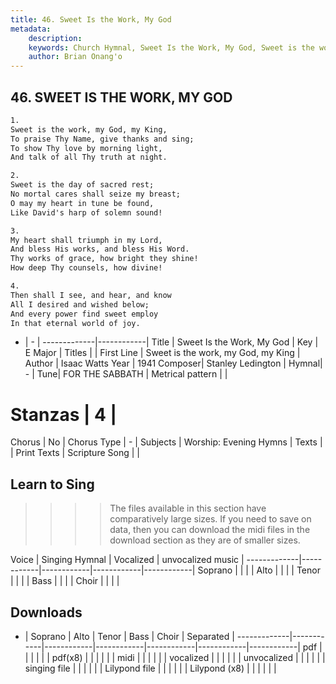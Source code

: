 ```yaml
---
title: 46. Sweet Is the Work, My God
metadata:
    description: 
    keywords: Church Hymnal, Sweet Is the Work, My God, Sweet is the work, my God, my King, 
    author: Brian Onang'o
---
```



## 46. SWEET IS THE WORK, MY GOD

```txt
1.
Sweet is the work, my God, my King, 
To praise Thy Name, give thanks and sing; 
To show Thy love by morning light, 
And talk of all Thy truth at night. 

2.
Sweet is the day of sacred rest; 
No mortal cares shall seize my breast; 
O may my heart in tune be found, 
Like David's harp of solemn sound! 

3.
My heart shall triumph in my Lord, 
And bless His works, and bless His Word. 
Thy works of grace, how bright they shine! 
How deep Thy counsels, how divine! 

4.
Then shall I see, and hear, and know 
All I desired and wished below; 
And every power find sweet employ 
In that eternal world of joy.

```

- |   -  |
-------------|------------|
Title | Sweet Is the Work, My God |
Key | E Major |
Titles |  |
First Line | Sweet is the work, my God, my King |
Author | Isaac Watts
Year | 1941
Composer| Stanley Ledington |
Hymnal|  - |
Tune| FOR THE SABBATH |
Metrical pattern | |
# Stanzas | 4 |
Chorus | No |
Chorus Type | - |
Subjects | Worship: Evening Hymns |
Texts |  |
Print Texts | 
Scripture Song |  |
  
## Learn to Sing

>>>> The files available in this section have comparatively large sizes. If you need to save on data, then you can download the midi files in the download section as they are of smaller sizes.

Voice |  Singing Hymnal | Vocalized | unvocalized music |
-------------|------------|------------|------------|------------|
Soprano | | | |
Alto | | | |
Tenor | | | |
Bass | | | |
Choir | | | |

## Downloads

- |  Soprano | Alto | Tenor | Bass | Choir | Separated |
-------------|------------|------------|------------|------------|------------|------------|
pdf | | | | | |
pdf(x8) | | | | | |
midi | | | | | |
vocalized | | | | | |
unvocalized | | | | | |
singing file | | | | | |
Lilypond file | | | | | |
Lilypond (x8) | | | | | |
  